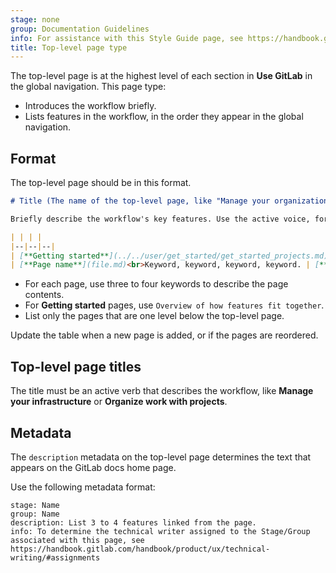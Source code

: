 ```yaml
---
stage: none
group: Documentation Guidelines
info: For assistance with this Style Guide page, see https://handbook.gitlab.com/handbook/product/ux/technical-writing/#assignments-to-other-projects-and-subjects.
title: Top-level page type
---
```


The top-level page is at the highest level of each section in **Use GitLab** in the global navigation.
This page type:

- Introduces the workflow briefly.
- Lists features in the workflow, in the order they appear in the global navigation.

## Format

The top-level page should be in this format.

```markdown
# Title (The name of the top-level page, like "Manage your organization")

Briefly describe the workflow's key features. Use the active voice, for example, "Manage projects to track issues, plan work, and collaborate on code."

| | | |
|--|--|--|
| [**Getting started**](../../user/get_started/get_started_projects.md)<br>Overview of how features fit together. | [**Page name**](file.md)<br>Keyword, keyword, keyword, keyword. | [**Page name**](file.md)<br>Keyword, keyword, keyword, keyword. |
| [**Page name**](file.md)<br>Keyword, keyword, keyword, keyword. | [**Page name**](file.md)<br>Keyword, keyword, keyword, keyword. | [**Page name**](file.md)<br>Keyword, keyword, keyword, keyword. |

```

- For each page, use three to four keywords to describe the page contents.
- For **Getting started** pages, use `Overview of how features fit together`.
- List only the pages that are one level below the top-level page.

Update the table when a new page is added, or if the pages are reordered.

## Top-level page titles

The title must be an active verb that describes the workflow, like **Manage your infrastructure** or **Organize work with projects**.

## Metadata

The `description` metadata on the top-level page determines the text that appears on the
GitLab docs home page.

Use the following metadata format:

```plaintext
stage: Name
group: Name
description: List 3 to 4 features linked from the page.
info: To determine the technical writer assigned to the Stage/Group associated with this page, see https://handbook.gitlab.com/handbook/product/ux/technical-writing/#assignments
```
